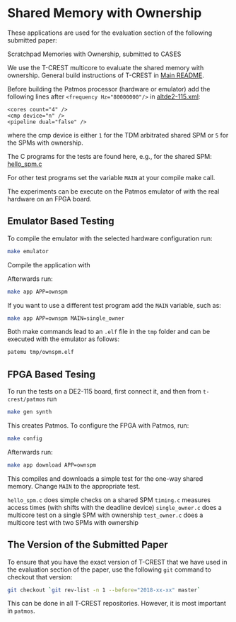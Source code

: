 # Shared Memory with Ownership

These applications are used for the evaluation section of the following submitted paper:

Scratchpad Memories with Ownership, submitted to CASES


We use the T-CREST multicore to evaluate the shared memory with ownership.
General build instructions of T-CREST in [Main README](../../../README.md).

Before building the Patmos processor (hardware or emulator) add the following lines after `<frequency Hz="80000000"/>` in 
[altde2-115.xml](../../../hardware/config/altde2-115.xml):
```
<cores count="4" />
<cmp device="n" />
<pipeline dual="false" />
```

where the cmp device is either `1` for the TDM arbitrated shared SPM or
`5` for the SPMs with ownership.

The C programs for the tests are found here, e.g., for the shared SPM: 
[hello_spm.c](hello_spm.c)

For other test programs set the variable `MAIN` at your compile make call.

The experiments can be execute on the Patmos emulator of with the real
hardware on an FPGA board.

## Emulator Based Testing

To compile the emulator with the selected hardware configuration run:

```bash
make emulator
```

Compile the application with

Afterwards run:
```bash
make app APP=ownspm 
```

If you want to use a different test program add the `MAIN` variable, such as:

```bash
make app APP=ownspm MAIN=single_owner 
```

Both make commands lead to an `.elf` file in the `tmp` folder and can be
executed with the emulator as follows:

```bash
patemu tmp/ownspm.elf
```

## FPGA Based Tesing

To run the tests on a DE2-115 board, first connect it, 
and then from `t-crest/patmos` run 
```bash
make gen synth
```
This creates Patmos. To configure the FPGA with Patmos, run:
```bash
make config
```
Afterwards run:
```bash
make app download APP=ownspm 
```

This compiles and downloads a simple test for the one-way shared memory.
Change `MAIN` to the appropriate test.

`hello_spm.c` does simple checks on a shared SPM
`timing.c` measures access times (with shifts with the deadline device)
`single_owner.c` does a multicore test on a single SPM with ownership
`test_owner.c` does a multicore test with two SPMs with ownership

## The Version of the Submitted Paper

To ensure that you have the exact version of T-CREST that we have used in the
evaluation section of the paper, use the following `git` command to checkout that version:

```bash
git checkout `git rev-list -n 1 --before="2018-xx-xx" master`
```

This can be done in all T-CREST repositories. However, it is most important
in `patmos`.
